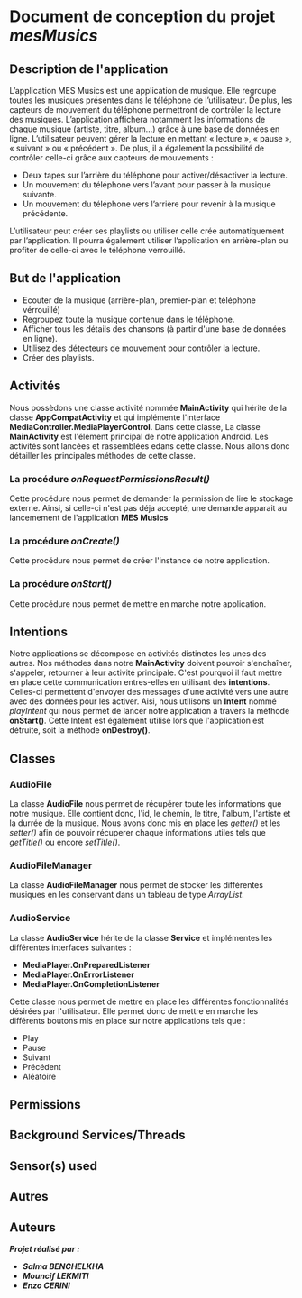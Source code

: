 # Document de conception du projet *mesMusics*

## Description de l'application

L’application MES Musics est une application de musique. 
Elle regroupe toutes les musiques présentes dans le téléphone de l’utilisateur. 
De plus, les capteurs de mouvement du téléphone permettront de contrôler la lecture des musiques. 
L’application affichera notamment les informations de chaque musique (artiste, titre, album…) grâce à une base de données en ligne.
L’utilisateur peuvent gérer la lecture en mettant « lecture », « pause », « suivant » ou « précédent ». 
De plus, il a également la possibilité de contrôler celle-ci grâce aux capteurs de mouvements :
  *	Deux tapes sur l’arrière du téléphone pour activer/désactiver la lecture.
  *	Un mouvement du téléphone vers l’avant pour passer à la musique suivante.
  *	Un mouvement du téléphone vers l’arrière pour revenir à la musique précédente.

L’utilisateur peut créer ses playlists ou utiliser celle crée automatiquement par l’application. 
Il pourra également utiliser l’application en arrière-plan ou profiter de celle-ci avec le téléphone verrouillé.

## But de l'application
  *	Ecouter de la musique (arrière-plan, premier-plan et téléphone vérrouillé)
  * Regroupez toute la musique contenue dans le téléphone.
  *	Afficher tous les détails des chansons (à partir d'une base de données en ligne).
  *	Utilisez des détecteurs de mouvement pour contrôler la lecture.
  *	Créer des playlists.

## Activités
Nous possèdons une classe activité nommée **MainActivity** qui hérite de la classe **AppCompatActivity** et qui implémente l'interface **MediaController.MediaPlayerControl**.
Dans cette classe, 
La classe **MainActivity** est l'élement principal de notre application Android.
Les activités sont lancées et rassemblées edans cette classe.
Nous allons donc détailler les principales méthodes de cette classe.

### La procédure **_onRequestPermissionsResult()_**
Cette procédure nous permet de demander la permission de lire le stockage externe.
Ainsi, si celle-ci n'est pas déja accepté, une demande apparait au lancemement de l'application **MES Musics**

### La procédure **_onCreate()_**
Cette procédure nous permet de créer l'instance de notre application.

### La procédure **_onStart()_**
Cette procédure nous permet de mettre en marche notre application.

## Intentions
Notre applications se décompose en activités distinctes les unes des autres. 
Nos méthodes dans notre **MainActivity** doivent pouvoir s'enchaîner, s'appeler, retourner à leur activité principale. 
C'est pourquoi il faut mettre en place cette communication entres-elles en utilisant des **intentions**.
Celles-ci permettent d'envoyer des messages d'une activité vers une autre avec des données pour les activer.
Aisi, nous utilisons un **Intent** nommé *playIntent* qui nous permet de lancer notre application à travers la méthode **onStart()**. Cette Intent est également utilisé lors que l'application est détruite, soit la méthode **onDestroy()**.

## Classes

### AudioFile
La classe **AudioFile** nous permet de récupérer toute les informations que notre musique.
Elle contient donc, l'id, le chemin, le titre, l'album, l'artiste et la durrée de la musique.
Nous avons donc mis en place les *getter()* et les *setter()* afin de pouvoir récuperer chaque informations utiles tels que *getTitle()* ou encore *setTitle()*.

### AudioFileManager
La classe **AudioFileManager** nous permet de stocker les différentes musiques en les conservant dans un tableau de type *ArrayList<AdioFile>*.
 
### AudioService
La classe **AudioService** hérite de la classe **Service** et implémentes les différentes interfaces suivantes :
* **MediaPlayer.OnPreparedListener**
* **MediaPlayer.OnErrorListener**
* **MediaPlayer.OnCompletionListener**

Cette classe nous permet de mettre en place les différentes fonctionnalités désirées par l'utilisateur. Elle permet donc de mettre en marche les différents boutons mis en place sur notre applications tels que :
 * Play
 * Pause
 * Suivant 
 * Précédent
 * Aléatoire

## Permissions 

## Background Services/Threads

## Sensor(s) used

## Autres

## Auteurs
**_Projet réalisé par :_**
* **_Salma BENCHELKHA_**
* **_Mouncif LEKMITI_**
* **_Enzo CERINI_**
